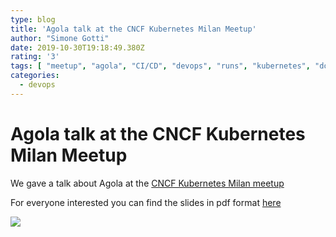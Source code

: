 ```yaml
---
type: blog
title: 'Agola talk at the CNCF Kubernetes Milan Meetup'
author: "Simone Gotti"
date: 2019-10-30T19:18:49.380Z
rating: '3'
tags: [ "meetup", "agola", "CI/CD", "devops", "runs", "kubernetes", "docker", "high availability", "distributed system", "github", "gitlab", "gitea", "etcd" ]
categories:
  - devops
---
```



# Agola talk at the CNCF Kubernetes Milan Meetup

We gave a talk about Agola at the [CNCF Kubernetes Milan meetup](https://www.meetup.com/kubernetes-milano/events/265147439/)

For everyone interested you can find the slides in pdf format [here](/agola-milan-meetup/Agola.pdf)


![](/agola-milan-meetup/agola-talk01.svg)
